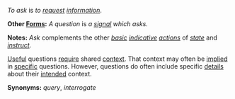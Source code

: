 *To ask* is *to [request](https://github.com/gcassel/Modular-Organization-Terminology/blob/master/terms/request.md) [information](https://github.com/gcassel/Modular-Organization-Terminology/blob/master/terms/information.md)*.
		
**Other [Forms](https://github.com/gcassel/Modular-Organization-Terminology/blob/master/terms/form.md):**  *A question* is *a [signal](https://github.com/gcassel/Modular-Organization-Terminology/blob/master/terms/signal.md) which asks.*
		
**Notes:**  *Ask* complements the other *[basic](https://github.com/gcassel/Modular-Organization-Terminology/blob/master/terms/base.md) [indicative](https://github.com/gcassel/Modular-Organization-Terminology/blob/master/terms/indicate.md) [actions](https://github.com/gcassel/Modular-Organization-Terminology/blob/master/terms/action.md)* of *[state](https://github.com/gcassel/Modular-Organization-Terminology/blob/master/terms/state.md)* and *[instruct](https://github.com/gcassel/Modular-Organization-Terminology/blob/master/terms/instruct.md)*.
		
[Useful](https://github.com/gcassel/Modular-Organization-Terminology/blob/master/terms/use.md) questions [require](https://github.com/gcassel/Modular-Organization-Terminology/blob/master/terms/requirement.md) shared [context](https://github.com/gcassel/Modular-Organization-Terminology/blob/master/terms/context.md).   That context may often be [implied](https://github.com/gcassel/Modular-Organization-Terminology/blob/master/terms/imply.md) in [specific](https://github.com/gcassel/Modular-Organization-Terminology/blob/master/terms/specific.md) questions.   However, questions do often include specific [details](https://github.com/gcassel/Modular-Organization-Terminology/blob/master/terms/detail.md) about their [intended](https://github.com/gcassel/Modular-Organization-Terminology/blob/master/terms/intention.md) context.
		
**Synonyms:**  *query*, *interrogate*
